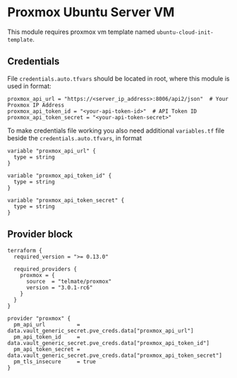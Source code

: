 # Proxmox Ubuntu Server VM

This module requires proxmox vm template named `ubuntu-cloud-init-template`. 


## Credentials
File `credentials.auto.tfvars` should be located in root, where this module is used in format:

```
proxmox_api_url = "https://<server_ip_address>:8006/api2/json"  # Your Proxmox IP Address
proxmox_api_token_id = "<your-api-token-id>"  # API Token ID
proxmox_api_token_secret = "<your-api-token-secret>"
```

To make credentials file working you also need additional `variables.tf` file beside the `credentials.auto.tfvars`, in format

```
variable "proxmox_api_url" {
  type = string
}

variable "proxmox_api_token_id" {
  type = string
}

variable "proxmox_api_token_secret" {
  type = string
}

```

## Provider block

```
terraform {
  required_version = ">= 0.13.0"

  required_providers {
    proxmox = {
      source  = "telmate/proxmox"
      version = "3.0.1-rc6"
    }
  }
}

provider "proxmox" {
  pm_api_url          = data.vault_generic_secret.pve_creds.data["proxmox_api_url"]
  pm_api_token_id     = data.vault_generic_secret.pve_creds.data["proxmox_api_token_id"]
  pm_api_token_secret = data.vault_generic_secret.pve_creds.data["proxmox_api_token_secret"]
  pm_tls_insecure     = true
}
```